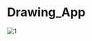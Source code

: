 # Drawing_App
![1](https://github.com/abouzarijaz89/Drawing_App/assets/126200219/0d0308fe-3f93-430f-8a9f-1f4d16223a15)
